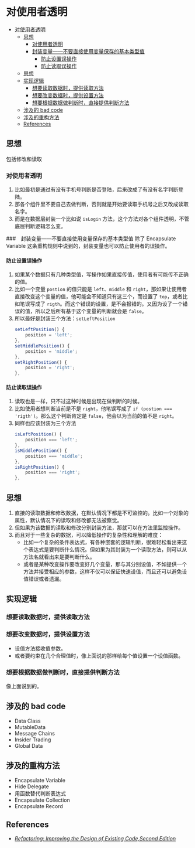# 对使用者透明


<!-- TOC -->

- [对使用者透明](#对使用者透明)
    - [思想](#思想)
        - [对使用者透明](#对使用者透明-1)
        - [封装变量——不要直接使用变量保存的基本类型值](#封装变量不要直接使用变量保存的基本类型值)
            - [防止设置误操作](#防止设置误操作)
            - [防止读取误操作](#防止读取误操作)
    - [思想](#思想-1)
    - [实现逻辑](#实现逻辑)
        - [想要读取数据时，提供读取方法](#想要读取数据时提供读取方法)
        - [想要改变数据时，提供设置方法](#想要改变数据时提供设置方法)
        - [想要根据数据做判断时，直接提供判断方法](#想要根据数据做判断时直接提供判断方法)
    - [涉及的 bad code](#涉及的-bad-code)
    - [涉及的重构方法](#涉及的重构方法)
    - [References](#references)

<!-- /TOC -->


## 思想
包括修改和读取

### 对使用者透明
1. 比如最初是通过有没有手机号判断是否登陆，后来改成了有没有名字判断登陆。
2. 那各个组件里不要自己去做判断，否则就是开始要读取手机号之后又改成读取名字。
3. 而是在数据层封装一个比如说 `isLogin` 方法，这个方法对各个组件透明，不管底层判断逻辑怎么变。

###　封装变量——不要直接使用变量保存的基本类型值
除了 Encapsulate Variable 这条重构规则中说到的，封装变量也可以防止使用者的误操作。

#### 防止设置误操作
1. 如果某个数据只有几种类型值，写操作如果直接传值，使用者有可能传不正确的值。
2. 比如一个变量 `postion` 的值只能是 `left`、`middle` 和 `right`，那如果让使用者直接改变这个变量的值，他可能会不知道只有这三个，而设置了 `top`，或者比如笔误写成了 `rigth`。而这个错误的设置，是不会报错的。又因为设了一个错误的值，所以之后所有基于这个变量的判断就会是 `false`。
3. 所以最好是封装三个方法：`setLeftPosition`
    ```js
    setLeftPosition() {
        position = 'left';
    },
    setMiddlePosition() {
        position = 'middle';
    },
    setRightPosition() {
        position = 'right';
    },
    ```

#### 防止读取误操作
1. 读取也是一样，只不过这种时候是出现在做判断的时候。
2. 比如使用者想判断当前是不是 `right`，他笔误写成了 `if (postion === 'rigth')`。那么这个判断肯定是 `false`，他会以为当前的值不是 `right`。
3. 同样也应该封装为三个方法
    ```js
    isLeftPosition() {
        position === 'left';
    },
    isMiddlePosition() {
        position === 'middle';
    },
    isRightPosition() {
        position === 'right';
    },
    ```


## 思想
1. 直接的读取数据和修改数据，在默认情况下都是不可监控的。比如一个对象的属性，默认情况下的读取和修改都无法被察觉。
2. 但如果为该数据的读取和修改分别封装方法，那就可以在方法里监控操作。
3. 而且对于一些复杂的数据，可以降低操作的复杂性和理解的难度：
    * 比如一个复杂的条件表达式，有各种嵌套的逻辑判断，很难轻松看出来这个表达式是要判断什么情况。但如果为其封装为一个读取方法，则可以从方法名就看出来是要判断什么。
    * 或者是某种改变操作要改变好几个变量，那与其分别设值，不如提供一个方法并接受相应的参数，这样不仅可以保证快速设值，而且还可以避免设值错误或者遗漏。


## 实现逻辑
### 想要读取数据时，提供读取方法

### 想要改变数据时，提供设置方法
* 设值方法接收值参数。
* 或者要约束在几个合理值时，像上面说的那样给每个值设置一个设值函数。

### 想要根据数据做判断时，直接提供判断方法
像上面说到的。


## 涉及的 bad code
* Data Class
* MutableData
* Message Chains
* Insider Trading
* Global Data


## 涉及的重构方法
* Encapsulate Variable
* Hide Delegate
* 用函数替代判断表达式
* Encapsulate Collection
* Encapsulate Record


## References
* [*Refactoring: Improving the Design of Existing Code,Second Edition*](https://book.douban.com/subject/30332135/)
